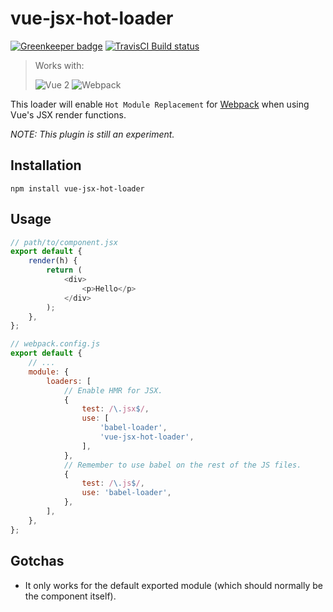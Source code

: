 # vue-jsx-hot-loader

[![Greenkeeper badge](https://badges.greenkeeper.io/skyrpex/vue-jsx-hot-loader.svg)](https://greenkeeper.io/)
[![TravisCI Build status](https://travis-ci.org/skyrpex/vue-jsx-hot-loader.svg?branch=master)](https://travis-ci.org/skyrpex/vue-jsx-hot-loader)

> Works with:
>
> ![Vue 2](https://img.shields.io/badge/vue-%5E2.0-green.svg)
> ![Webpack](https://img.shields.io/badge/webpack-%5E2.0-green.svg)

This loader will enable `Hot Module Replacement` for [Webpack](http://webpack.js.org/) when using Vue's JSX render functions.

*NOTE: This plugin is still an experiment.*

## Installation

`npm install vue-jsx-hot-loader`

## Usage

```js
// path/to/component.jsx
export default {
    render(h) {
        return (
            <div>
                <p>Hello</p>
            </div>
        );
    },
};
```

```js
// webpack.config.js
export default {
    // ...
    module: {
        loaders: [
            // Enable HMR for JSX.
            {
                test: /\.jsx$/,
                use: [
                    'babel-loader',
                    'vue-jsx-hot-loader',
                ],
            },
            // Remember to use babel on the rest of the JS files.
            {
                test: /\.js$/,
                use: 'babel-loader',
            },
        ],
    },
};
```

## Gotchas

* It only works for the default exported module (which should normally be the component itself).

